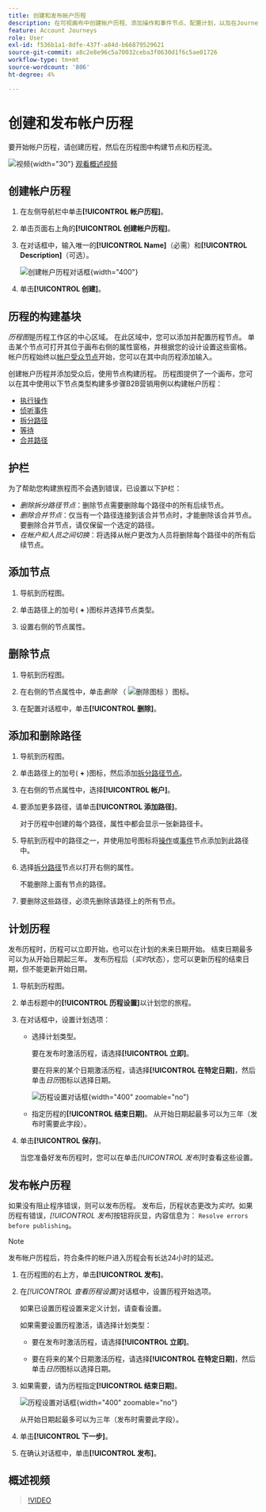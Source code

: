 ```yaml
---
title: 创建和发布帐户历程
description: 在可视画布中创建帐户历程、添加操作和事件节点、配置计划，以及在Journey Optimizer B2B edition中发布实时编排。
feature: Account Journeys
role: User
exl-id: f536b1a1-8dfe-437f-a84d-b66879529621
source-git-commit: a8c2e8e96c5a70032ceba3f0630d1f6c5ae01726
workflow-type: tm+mt
source-wordcount: '806'
ht-degree: 4%

---
```


# 创建和发布帐户历程

要开始帐户历程，请创建历程，然后在历程图中构建节点和历程流。

![视频](../../assets/do-not-localize/icon-video.svg){width="30"} [观看概述视频](#overview-video)

## 创建帐户历程

1. 在左侧导航栏中单击&#x200B;**[!UICONTROL 帐户历程]**。

1. 单击页面右上角的&#x200B;**[!UICONTROL 创建帐户历程]**。

1. 在对话框中，输入唯一的&#x200B;**[!UICONTROL Name]**（必需）和&#x200B;**[!UICONTROL Description]**（可选）。

   ![创建帐户历程对话框](./assets/account-journey-create-dialog.png){width="400"}

1. 单击&#x200B;**[!UICONTROL 创建]**。

## 历程的构建基块

_历程图_&#x200B;是历程工作区的中心区域。 在此区域中，您可以添加并配置历程节点。 单击某个节点可打开其位于画布右侧的属性窗格，并根据您的设计设置这些窗格。 帐户历程始终以[帐户受众节点](./account-audience-nodes.md)开始，您可以在其中向历程添加输入。

创建帐户历程并添加受众后，使用节点构建历程。 历程图提供了一个画布，您可以在其中使用以下节点类型构建多步骤B2B营销用例以构建帐户历程：

* [执行操作](./action-nodes.md)
* [侦听事件](./listen-for-event-nodes.md)
* [拆分路径](./split-merge-paths-nodes.md)
* [等待](./wait-nodes.md)
* [合并路径](./split-merge-paths-nodes.md)

## 护栏

为了帮助您构建旅程而不会遇到错误，已设置以下护栏：

* _删除拆分路径节点_：删除节点需要删除每个路径中的所有后续节点。
* _删除合并节点_：仅当有一个路径连接到该合并节点时，才能删除该合并节点。 要删除合并节点，请仅保留一个选定的路径。
* _在帐户和人员之间切换_：将选择从帐户更改为人员将删除每个路径中的所有后续节点。

## 添加节点

1. 导航到历程图。

1. 单击路径上的加号( **+** )图标并选择节点类型。

1. 设置右侧的节点属性。

## 删除节点

1. 导航到历程图。

1. 在右侧的节点属性中，单击&#x200B;_删除_ （ ![删除图标](../assets/do-not-localize/icon-delete.svg) ）图标。

1. 在配置对话框中，单击&#x200B;**[!UICONTROL 删除]**。

## 添加和删除路径

1. 导航到历程图。

1. 单击路径上的加号( **+** )图标，然后添加[拆分路径节点](./split-merge-paths-nodes.md#split-paths)。

1. 在右侧的节点属性中，选择&#x200B;**[!UICONTROL 帐户]**。

1. 要添加更多路径，请单击&#x200B;**[!UICONTROL 添加路径]**。

   对于历程中创建的每个路径，属性中都会显示一张新路径卡。

1. 导航到历程中的路径之一，并使用加号图标将[操作](./action-nodes.md)或[事件](./listen-for-event-nodes.md)节点添加到此路径中。

1. 选择[拆分路径](./split-merge-paths-nodes.md)节点以打开右侧的属性。

   不能删除上面有节点的路径。

1. 要删除这些路径，必须先删除该路径上的所有节点。

## 计划历程

发布历程时，历程可以立即开始，也可以在计划的未来日期开始。 结束日期最多可以为从开始日期起三年。 发布历程后（_实时_&#x200B;状态），您可以更新历程的结束日期，但不能更新开始日期。

1. 导航到历程图。

1. 单击标题中的&#x200B;**[!UICONTROL 历程设置]**&#x200B;以计划您的旅程。

1. 在对话框中，设置计划选项：

   * 选择计划类型。

     要在发布时激活历程，请选择&#x200B;**[!UICONTROL 立即]**。

     要在将来的某个日期激活历程，请选择&#x200B;**[!UICONTROL 在特定日期]**，然后单击&#x200B;_日历_&#x200B;图标以选择日期。

     ![历程设置对话框](./assets/account-journey-settings-dialog.png){width="400" zoomable="no"}

   * 指定历程的&#x200B;**[!UICONTROL 结束日期]**。 从开始日期起最多可以为三年（发布时需要此字段）。

1. 单击&#x200B;**[!UICONTROL 保存]**。

   当您准备好发布历程时，您可以在单击&#x200B;_[!UICONTROL 发布]_&#x200B;时查看这些设置。

## 发布帐户历程

如果没有阻止程序错误，则可以发布历程。 发布后，历程状态更改为&#x200B;_实时_。如果历程有错误，_[!UICONTROL 发布]_&#x200B;按钮将灰显，内容信息为： `Resolve errors before publishing`。

>[!NOTE]
>
>发布帐户历程后，符合条件的帐户进入历程会有长达24小时的延迟。

1. 在历程图的右上方，单击&#x200B;**[!UICONTROL 发布]**。

1. 在&#x200B;_[!UICONTROL 查看历程设置]_&#x200B;对话框中，设置历程开始选项。

   如果已设置历程设置来定义计划，请查看设置。

   如果需要设置历程激活，请选择计划类型：

   * 要在发布时激活历程，请选择&#x200B;**[!UICONTROL 立即]**。

   * 要在将来的某个日期激活历程，请选择&#x200B;**[!UICONTROL 在特定日期]**，然后单击&#x200B;_日历_&#x200B;图标以选择日期。

1. 如果需要，请为历程指定&#x200B;**[!UICONTROL 结束日期]**。

   ![历程设置对话框](./assets/journey-publish-dialog.png){width="400" zoomable="no"}

   从开始日期起最多可以为三年（发布时需要此字段）。

1. 单击&#x200B;**[!UICONTROL 下一步]**。

1. 在确认对话框中，单击&#x200B;**[!UICONTROL 发布]**。

## 概述视频

>[!VIDEO](https://video.tv.adobe.com/v/3443229/?learn=on&captions=chi_hans)
